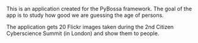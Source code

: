 This is an application created for the PyBossa framework. The goal of the app is to study how good we are guessing the age of persons.

The application gets 20 Flickr images taken during the 2nd Citizen Cyberscience Summit (in London) and show them to people.

